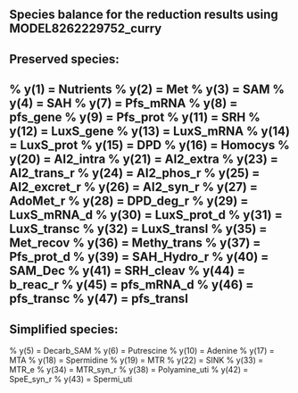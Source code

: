 Species balance for the reduction results using MODEL8262229752_curry
---------------------------------------------------------------------------------
Preserved species:
---------------------------------------------------------------------------------
%     y(1) = Nutrients
%     y(2) = Met
%     y(3) = SAM
%     y(4) = SAH
%     y(7) = Pfs_mRNA
%     y(8) = pfs_gene
%     y(9) = Pfs_prot
%     y(11) = SRH
%     y(12) = LuxS_gene
%     y(13) = LuxS_mRNA
%     y(14) = LuxS_prot
%     y(15) = DPD
%     y(16) = Homocys
%     y(20) = AI2_intra
%     y(21) = AI2_extra
%     y(23) = AI2_trans_r
%     y(24) = AI2_phos_r
%     y(25) = AI2_excret_r
%     y(26) = AI2_syn_r
%     y(27) = AdoMet_r
%     y(28) = DPD_deg_r
%     y(29) = LuxS_mRNA_d
%     y(30) = LuxS_prot_d
%     y(31) = LuxS_transc
%     y(32) = LuxS_transl
%     y(35) = Met_recov
%     y(36) = Methy_trans
%     y(37) = Pfs_prot_d
%     y(39) = SAH_Hydro_r
%     y(40) = SAM_Dec
%     y(41) = SRH_cleav
%     y(44) = b_reac_r
%     y(45) = pfs_mRNA_d
%     y(46) = pfs_transc
%     y(47) = pfs_transl
---------------------------------------------------------------------------------
Simplified species:
---------------------------------------------------------------------------------
%     y(5) = Decarb_SAM
%     y(6) = Putrescine
%     y(10) = Adenine
%     y(17) = MTA
%     y(18) = Spermidine
%     y(19) = MTR
%     y(22) = SINK
%     y(33) = MTR_e
%     y(34) = MTR_syn_r
%     y(38) = Polyamine_uti
%     y(42) = SpeE_syn_r
%     y(43) = Spermi_uti